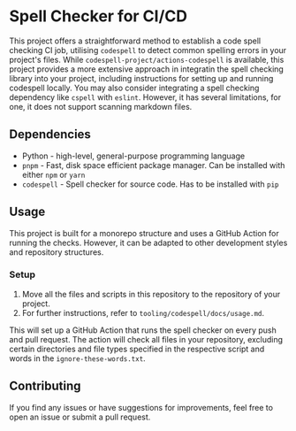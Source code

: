 # Spell Checker for CI/CD

This project offers a straightforward method to establish a code spell checking CI job, utilising `codespell` to detect common spelling errors in your project's files. While `codespell-project/actions-codespell` is available, this project provides a more extensive approach in integratin the spell checking library into your project, including instructions for setting up and running codespell locally. You may also consider integrating a spell checking dependency like `cspell` with `eslint`. However, it has several limitations, for one, it does not support scanning markdown files.

## Dependencies

- Python - high-level, general-purpose programming language
- `pnpm` - Fast, disk space efficient package manager. Can be installed with either `npm` or `yarn`
- `codespell` - Spell checker for source code. Has to be installed with `pip`

## Usage

This project is built for a monorepo structure and uses a GitHub Action for running the checks. However, it can be adapted to other development styles and repository structures.

###  Setup

1. Move all the files and scripts in this repository to the repository of your project.
2. For further instructions, refer to `tooling/codespell/docs/usage.md`.

This will set up a GitHub Action that runs the spell checker on every push and pull request. The action will check all files in your repository, excluding certain directories and file types specified in the respective script and words in the `ignore-these-words.txt`.

## Contributing

If you find any issues or have suggestions for improvements, feel free to open an issue or submit a pull request.
